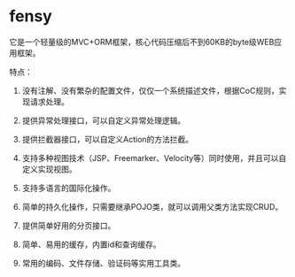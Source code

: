 fensy
=====

它是一个轻量级的MVC+ORM框架，核心代码压缩后不到60KB的byte级WEB应用框架。

特点：

1) 没有注解、没有繁杂的配置文件，仅仅一个系统描述文件，根据CoC规则，实现请求处理。

2) 提供异常处理接口，可以自定义异常处理逻辑。

3) 提供拦截器接口，可以自定义Action的方法拦截。

4) 支持多种视图技术（JSP、Freemarker、Velocity等）同时使用，并且可以自定义实现视图。

5) 支持多语言的国际化操作。

6) 简单的持久化操作，只需要继承POJO类，就可以调用父类方法实现CRUD。

7) 提供简单好用的分页接口。

8) 简单、易用的缓存，内置id和查询缓存。

9) 常用的编码、文件存储、验证码等实用工具类。
